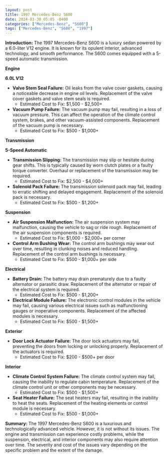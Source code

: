 ```yaml
---
layout: post
title: 1997 Mercedes-Benz S600
date: 2024-03-30 05:05 -0400
categories: ["Mercedes-Benz", "S600"]
tags: ["Mercedes-Benz", "S600", "1997"]
---
```

**Introduction:**
The 1997 Mercedes-Benz S600 is a luxury sedan powered by a 6.0-liter V12 engine. It is known for its opulent interior, advanced technology, and smooth performance. The S600 comes equipped with a 5-speed automatic transmission.

**Engine**

**6.0L V12**
* **Valve Stem Seal Failure:** Oil leaks from the valve cover gaskets, causing a noticeable decrease in engine oil levels. Replacement of the valve cover gaskets and valve stem seals is required.
  * Estimated Cost to Fix: $1,500 - $2,500+
* **Vacuum Pump Failure:** The vacuum pump may fail, resulting in a loss of vacuum pressure. This can affect the operation of the climate control system, brakes, and other vacuum-assisted components. Replacement of the vacuum pump is necessary.
  * Estimated Cost to Fix: $500 - $1,000+

**Transmission**

**5-Speed Automatic**
* **Transmission Slipping:** The transmission may slip or hesitate during gear shifts. This is typically caused by worn clutch plates or a faulty torque converter. Overhaul or replacement of the transmission may be required.
  * Estimated Cost to Fix: $2,500 - $4,000+
* **Solenoid Pack Failure:** The transmission solenoid pack may fail, leading to erratic shifting and delayed engagement. Replacement of the solenoid pack is necessary.
  * Estimated Cost to Fix: $500 - $1,200+

**Suspension**

* **Air Suspension Malfunction:** The air suspension system may malfunction, causing the vehicle to sag or ride rough. Replacement of the air suspension components is required.
  * Estimated Cost to Fix: $1,000 - $2,000+ per corner
* **Control Arm Bushing Wear:** The control arm bushings may wear out over time, resulting in clunking noises and reduced handling. Replacement of the control arm bushings is necessary.
  * Estimated Cost to Fix: $500 - $1,000+ per side

**Electrical**

* **Battery Drain:** The battery may drain prematurely due to a faulty alternator or parasitic draw. Replacement of the alternator or repair of the electrical system is required.
  * Estimated Cost to Fix: $500 - $1,200+
* **Electrical Module Failure:** The electronic control modules in the vehicle may fail, causing various electrical issues such as malfunctioning gauges or inoperative components. Replacement of the affected modules is necessary.
  * Estimated Cost to Fix: $500 - $1,500+

**Exterior**

* **Door Lock Actuator Failure:** The door lock actuators may fail, preventing the doors from locking or unlocking properly. Replacement of the actuators is required.
  * Estimated Cost to Fix: $200 - $500+ per door

**Interior**

* **Climate Control System Failure:** The climate control system may fail, causing the inability to regulate cabin temperature. Replacement of the climate control unit or other components may be necessary.
  * Estimated Cost to Fix: $500 - $1,500+
* **Seat Heater Failure:** The seat heaters may fail, resulting in the inability to heat the seats. Replacement of the heating elements or control module is necessary.
  * Estimated Cost to Fix: $500 - $1,000+

**Summary:**
The 1997 Mercedes-Benz S600 is a luxurious and technologically advanced vehicle. However, it is not without its issues. The engine and transmission can experience costly problems, while the suspension, electrical, and interior components may also require attention over time. The severity and cost of the issues vary depending on the specific problem and the extent of the damage.
